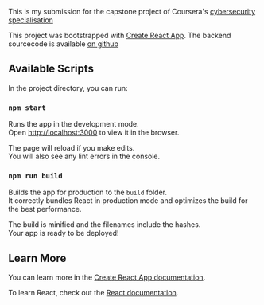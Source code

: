 This is my submission for the capstone project of Coursera's [cybersecurity specialisation](https://www.coursera.org/learn/cyber-security-capstone/home/welcome)

This project was bootstrapped with [Create React App](https://github.com/facebook/create-react-app).
The backend sourcecode is available [on github](https://github.com/smjcrane/coursera-capstone-backend)


## Available Scripts

In the project directory, you can run:

### `npm start`

Runs the app in the development mode.<br />
Open [http://localhost:3000](http://localhost:3000) to view it in the browser.

The page will reload if you make edits.<br />
You will also see any lint errors in the console.

### `npm run build`

Builds the app for production to the `build` folder.<br />
It correctly bundles React in production mode and optimizes the build for the best performance.

The build is minified and the filenames include the hashes.<br />
Your app is ready to be deployed!

## Learn More

You can learn more in the [Create React App documentation](https://facebook.github.io/create-react-app/docs/getting-started).

To learn React, check out the [React documentation](https://reactjs.org/).
